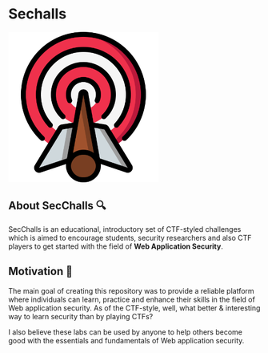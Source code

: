 # Sechalls

<img src="images/logo.png" width="300" height="300" alt="Logo" class="center">


## **About SecChalls** :mag:

SecChalls is an educational, introductory set of CTF-styled challenges which is aimed to encourage students, security researchers and also CTF players to get started with the field of **Web Application Security**.

## **Motivation** :dart:

The main goal of creating this repository was to provide a reliable platform where individuals can learn, practice and enhance their skills in the field of Web application security. As of the CTF-style, well, what better & interesting way to learn security than by playing CTFs?

I also believe these labs can be used by anyone to help others become good with the essentials and fundamentals of Web application security.


